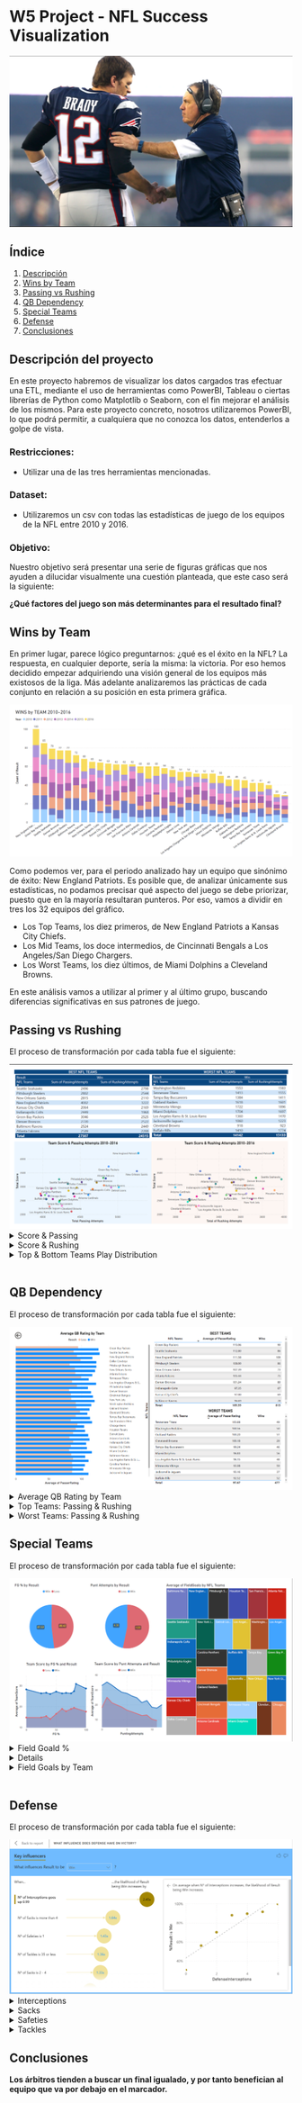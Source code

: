 # W5 Project - NFL Success Visualization

![portada](https://github.com/CharlyKill7/NFL-Success_Visualization/blob/main/images/portada.png)

## Índice

1. [Descripción](#descripción)
2. [Wins by Team](#wins_by_team)
3. [Passing vs Rushing](#pass_rush)
4. [QB Dependency](#qb)
5. [Special Teams](#special)
6. [Defense](#defense)
7. [Conclusiones](#conclusion)


<a name="descripción"/>

## Descripción del proyecto

En este proyecto habremos de visualizar los datos cargados tras efectuar una ETL, mediante el uso de herramientas como PowerBI, Tableau o ciertas librerías de Python como Matplotlib o Seaborn, con el fin mejorar el análisis de los mismos. Para este proyecto concreto, nosotros utilizaremos PowerBI, lo que podrá permitir, a cualquiera que no conozca los datos, entenderlos a golpe de vista.

### Restricciones:
- Utilizar una de las tres herramientas mencionadas.

### Dataset:
- Utilizaremos un csv con todas las estadísticas de juego de los equipos de la NFL entre 2010 y 2016.

### Objetivo:
 
Nuestro objetivo será presentar una serie de figuras gráficas que nos ayuden a dilucidar visualmente una cuestión planteada, que este caso será la siguiente:

<p><strong> ¿Qué factores del juego son más determinantes para el resultado final?</strong>

 
 <a name="wins_by_team"/>
 
## Wins by Team

En primer lugar, parece lógico preguntarnos: ¿qué es el éxito en la NFL? La respuesta, en cualquier deporte, sería la misma: la victoria. Por eso hemos decidido empezar adquiriendo una visión general de los equipos más existosos de la liga. Más adelante analizaremos las prácticas de cada conjunto en relación a su posición en esta primera gráfica.

<img src="https://github.com/CharlyKill7/NFL-Success_Visualization/blob/main/images/wins.png" />

Como podemos ver, para el periodo analizado hay un equipo que sinónimo de éxito: New England Patriots. Es posible que, de analizar únicamente sus estadísticas, no podamos precisar qué aspecto del juego se debe priorizar, puesto que en la mayoría resultaran punteros. Por eso, vamos a dividir en tres los 32 equipos del gráfico. 

- Los Top Teams, los diez primeros, de New England Patriots a Kansas City Chiefs.
- Los Mid Teams, los doce intermedios, de Cincinnati Bengals a Los Angeles/San Diego Chargers.
- Los Worst Teams, los diez últimos, de Miami Dolphins a Cleveland Browns.

En este análisis vamos a utilizar al primer y al último grupo, buscando diferencias significativas en sus patrones de juego.

 <a name="pass_rush"/>
 
## Passing vs Rushing

El proceso de transformación por cada tabla fue el siguiente:

<img src="https://github.com/CharlyKill7/NFL-Success_Visualization/blob/main/images/pass_vs_rush.png" />

<details>
<summary>Score & Passing</summary>
<br>

 ![pass](https://github.com/CharlyKill7/NFL-Success_Visualization/blob/main/images/pass_scatter.png)

</details>

<details>
<summary>Score & Rushing</summary>
<br>

 ![rush](https://github.com/CharlyKill7/NFL-Success_Visualization/blob/main/images/rush_scatter.png)

</details>

<details>
<summary>Top & Bottom Teams Play Distribution</summary>
<br>

![top](https://github.com/CharlyKill7/NFL-Success_Visualization/blob/main/images/top_pass_rush.png)
![bot](https://github.com/CharlyKill7/NFL-Success_Visualization/blob/main/images/worst_pass_rush.png)

</details>
<br>


<a name="qb"/>

## QB Dependency

El proceso de transformación por cada tabla fue el siguiente:

<img src="https://github.com/CharlyKill7/NFL-Success_Visualization/blob/main/images/pass_ratings.png" />

<details>
<summary>Average QB Rating by Team</summary>
<br>

 ![qb_rat](https://github.com/CharlyKill7/NFL-Success_Visualization/blob/main/images/qb_rat.png)

</details>

<details>
<summary>Top Teams: Passing & Rushing</summary>
<br>

 ![top_pass_rush](https://github.com/CharlyKill7/NFL-Success_Visualization/blob/main/images/top_pass_rush.png)

</details>

<details>
<summary>Worst Teams: Passing & Rushing</summary>
<br>

![worst_pass_rush](https://github.com/CharlyKill7/NFL-Success_Visualization/blob/main/images/worst_pass_rush.png)

</details>

<a name="special"/>

## Special Teams
	
El proceso de transformación por cada tabla fue el siguiente:

<img src="https://github.com/CharlyKill7/NFL-Success_Visualization/blob/main/images/spe_teams.png" />

<details>
<summary>Field Goald %</summary>
<br>

 ![fg](https://github.com/CharlyKill7/NFL-Success_Visualization/blob/main/images/fg.png)

</details>

<details>
<summary>Punt Attempts</summary>
<br>

 [punt](https://github.com/CharlyKill7/NFL-Success_Visualization/blob/main/images/punt.png)

</details>

<details>
<summary>Field Goals by Team</summary>
<br>

[fg_teams](https://github.com/CharlyKill7/NFL-Success_Visualization/blob/main/images/fg_teams.png)

</details>	

<br>
	
<a name="defense"/>

## Defense
	
El proceso de transformación por cada tabla fue el siguiente:

<img src="https://github.com/CharlyKill7/NFL-Success_Visualization/blob/main/images/key1.png" />

<details>
<summary>Interceptions</summary>
<br>

 ![key1](https://github.com/CharlyKill7/NFL-Success_Visualization/blob/main/images/key1.png)

</details>

<details>
<summary>Sacks</summary>
<br>

 ![key2](https://github.com/CharlyKill7/NFL-Success_Visualization/blob/main/images/key2.png)

</details>

<details>
<summary>Safeties</summary>
<br>

 ![key3](https://github.com/CharlyKill7/NFL-Success_Visualization/blob/main/images/key3.png)

</details>

<details>
<summary>Tackles</summary>
<br>

 ![key4](https://github.com/CharlyKill7/NFL-Success_Visualization/blob/main/images/key4.png)

</details>

		
<a name="conclusion"/>

## Conclusiones
	
<p><strong> Los árbitros tienden a buscar un final igualado, y por tanto benefician al equipo que va por debajo en el marcador.</strong>
	
<br>
<br>
